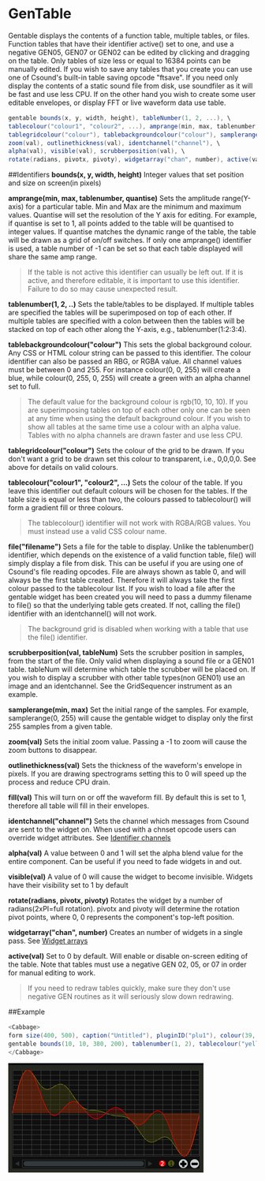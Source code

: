# GenTable

Gentable displays the contents of a function table, multiple tables, or files. Function tables that have their identifier active() set to one, and use a negative GEN05, GEN07 or GEN02 can be edited by clicking and dragging on the table. Only tables of size less or equal to 16384 points can be manually edited. If you wish to save any tables that you create you can use one of Csound's built-in table saving opcode "ftsave". If you need only display the contents of a static sound file from disk, use soundfiler as it will be fast and use less CPU. If on the other hand you wish to create some user editable envelopes, or display FFT or live waveform data use table. 


```csharp
gentable bounds(x, y, width, height), tableNumber(1, 2, ...), \
tablecolour("colour1", "colour2", ...), amprange(min, max, tablenumber, y-quantise),\
tablegridcolour("colour"), tablebackgroundcolour("colour"), samplerange(min, max),\
zoom(val), outlinethickness(val), identchannel("channel"), \
alpha(val), visible(val), scrubberposition(val), \
rotate(radians, pivotx, pivoty), widgetarray("chan", number), active(val)
```
<!--(End of syntax)/-->

##Identifiers
**bounds(x, y, width, height)** Integer values that set position and size on screen(in pixels)

**amprange(min, max, tablenumber, quantise)** Sets the amplitude range(Y-axis) for a particular table. Min and Max are the minimum and maximum values. Quantise will set the resolution of the Y axis for editing. For example, if quantise is set to 1, all points added to the table will be quantised to integer values. If quantise matches the dynamic range of the table, the table will be drawn as a grid of on/off switches. If only one amprange() identifier is used, a table number of -1 can be set so that each table displayed will share the same amp range.

>If the table is not active this identifier can usually be left out. If it is active, and therefore editable, it is important to use this identifier. Failure to do so may cause unexpected result.   

**tablenumber(1, 2, ..)** Sets the table/tables to be displayed. If multiple tables are specified the tables will be superimposed on top of each other. If multiple tables are specified with a colon between then the tables will be stacked on top of each other along the Y-axis, e.g., tablenumber(1:2:3:4).  

**tablebackgroundcolour("colour")** This sets the global background colour. Any CSS or HTML colour string can be passed to this identifier. The colour identifier can also be passed an RBG, or RGBA value. All channel values must be between 0 and 255. For instance colour(0, 0, 255) will create a blue, while colour(0, 255, 0, 255) will create a green with an alpha channel set to full. 

>The default value for the background colour is rgb(10, 10, 10). If you are superimposing tables on top of each other only one can be seen at any time when using the default background colour. If you wish to show all tables at the same time use a colour with an alpha value. Tables  with no alpha channels are drawn faster and use less CPU.  

**tablegridcolour("colour")** Sets the colour of the grid to be drawn. If you don't want a grid to be drawn set this colour to transparent, i.e., 0,0,0,0. See above for details on valid colours.

**tablecolour("colour1", "colour2", ...)** Sets the colour of the table. If you leave this identifier out default colours will be chosen for the tables. If the table size is equal or less than two, the colours passed to tablecolour() will form a gradient fill or three colours.  
>The tablecolour() identifier will not work with RGBA/RGB values. You must instead use a valid CSS colour name. 

**file("filename")** Sets a file for the table to display. Unlike the tablenumber() identifier, which depends on the existence of a valid function table, file() will simply display a file from disk. This can be useful if you are using one of Csound's file reading opcodes. File are always shown as table 0, and will always be the first table created. Therefore it will always take the first colour passed to the tablecolour list. If you wish to load a file after the gentable widget has been created you will need to pass a dummy filename to file() so that the underlying table gets created. If not, calling the file() identifier with an identchannel() will not work.  
>The background grid is disabled when working with a table that use the file() identifier. 

**scrubberposition(val, tableNum)** Sets the scrubber position in samples, from the start of the file. Only valid when displaying a sound file or a GEN01 table. tableNum will determine which table the scrubber will be placed on. If you wish to display a scrubber with other table types(non GEN01) use an image and an identchannel. See the GridSequencer instrument as an example.

**samplerange(min, max)** Set the initial range of the samples. For example, samplerange(0, 255) will cause the gentable widget to display only the first 255 samples from a given table. 

**zoom(val)** Sets the initial zoom value. Passing a -1 to zoom will cause the zoom buttons to disappear.  

**outlinethickness(val)** Sets the thickness of the waveform's envelope in pixels. If you are drawing spectrograms setting this to 0 will speed up the process and reduce CPU drain. 

**fill(val)** This will turn on or off the waveform fill. By default this is set to 1, therefore all table will fill in their envelopes.

**identchannel("channel")** Sets the channel which messages from Csound are sent to the widget on. When used with a chnset opcode users can override widget attributes. See [Identifier channels](./identchannels.md) 

**alpha(val)** A value between 0 and 1 will set the alpha blend value for the entire component. Can be useful if you need to fade widgets in and out. 

**visible(val)** A value of 0 will cause the widget to become invisible. Widgets have their visibility set to 1 by default

**rotate(radians, pivotx, pivoty)** Rotates the widget by a number of radians(2xPI=full rotation). pivotx and pivoty will determine the rotation pivot points, where 0, 0 represents the component's top-left position. 

**widgetarray("chan", number)** Creates an number of widgets in a single pass. See [Widget arrays](./widget_arrays.md)

**active(val)** Set to 0 by default. Will enable or disable on-screen editing of the table. Note that tables must use a negative GEN 02, 05, or 07 in order for manual editing to work. 
<!--(End of identifiers)/-->

>If you need to redraw tables quickly, make sure they don't use negative GEN routines as it will seriously slow down redrawing. 

##Example

```csharp
<Cabbage>
form size(400, 500), caption("Untitled"), pluginID("plu1"), colour(39, 40, 34)
gentable bounds(10, 10, 380, 200), tablenumber(1, 2), tablecolour("yellow", "red"), tablegridcolour(60, 60,60)
</Cabbage>
```
![](images/gentableExample.png)